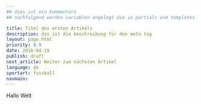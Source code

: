 ```yaml
---
## dies ist ein kommentars
## nachfolgend werden variablen angelegt die in partials und templates verwendet werden können

title: Titel des ersten Artikels
description: das ist die beschreibung für den meta tag
layout: page.html
priority: 0.9
date: 2016-04-19
publish: draft
next_article: Weiter zum nächsten Artikel
language: de
sportart: fussball
navmain: 
---
```


Hallo Welt
